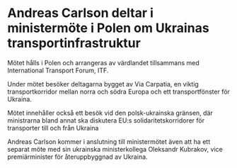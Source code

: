 # Andreas Carlson deltar i ministermöte i Polen om Ukrainas transportinfrastruktur

Mötet hålls i Polen och arrangeras av värdlandet tillsammans med International Transport Forum, ITF.

Under mötet besöker deltagarna bygget av Via Carpatia, en viktig transportkorridor mellan norra och södra Europa och ett transportfönster för Ukraina.

Mötet innehåller också ett besök vid den polsk\-ukrainska gränsen, där ministrarna bland annat ska diskutera EU:s solidaritetskorridorer för transporter till och från Ukraina

Andreas Carlson kommer i anslutning till ministermötet även att ha ett separat möte med sin ukrainska ministerkollega Oleksandr Kubrakov, vice premiärminister för återuppbyggnad av Ukraina.
